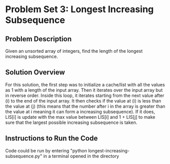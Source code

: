 # Problem Set 3: Longest Increasing Subsequence

## Problem Description

Given an unsorted array of integers, find the length of the longest increasing subsequence.

## Solution Overview

For this solution, the first step was to initialize a cache/list with all the values as 1
with a length of the input array. Then it iterates over the input array but in reverse order.
Inside this loop, it iterates starting from the next value after (i) to the end of the input array.
It then checks if the value at (i) is less than the value at (j) (this means that the number after i
in the array is greater than the value at i meaning it can form a increasing subsequence). If it does,
LIS[i] is update with the max value between LIS[i] and 1 + LIS[j] to make sure that the largest
possible increasing subsequence is taken.

## Instructions to Run the Code

Code could be run by entering "python longest-increasing-subsequence.py" in a terminal opened in the directory